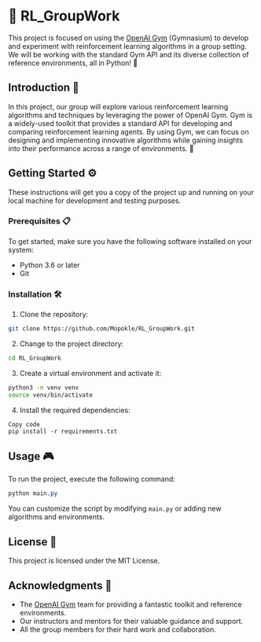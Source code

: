 # 🤖 RL_GroupWork

This project is focused on using the [OpenAI Gym](https://gymnasium.farama.org/#)  (Gymnasium) to develop and experiment with reinforcement learning algorithms in a group setting. We will be working with the standard Gym API and its diverse collection of reference environments, all in Python! 🐍

## Introduction 🎉

In this project, our group will explore various reinforcement learning algorithms and techniques by leveraging the power of OpenAI Gym. Gym is a widely-used toolkit that provides a standard API for developing and comparing reinforcement learning agents. By using Gym, we can focus on designing and implementing innovative algorithms while gaining insights into their performance across a range of environments. 🚀
## Getting Started ⚙️

These instructions will get you a copy of the project up and running on your local machine for development and testing purposes.
### Prerequisites 📋

To get started, make sure you have the following software installed on your system:
- Python 3.6 or later
- Git
### Installation 🛠️ 
1. Clone the repository:

```bash
git clone https://github.com/Mopokle/RL_GroupWork.git
``` 
2. Change to the project directory:

```bash
cd RL_GroupWork
``` 
3. Create a virtual environment and activate it:

```bash
python3 -m venv venv
source venv/bin/activate
``` 
4. Install the required dependencies:

```
Copy code
pip install -r requirements.txt
```
## Usage 🎮

To run the project, execute the following command:

```css
python main.py
```

You can customize the script by modifying `main.py` or adding new algorithms and environments.
## License 📄

This project is licensed under the MIT License.

## Acknowledgments 🌟 
- The [OpenAI Gym](https://github.com/openai/gym) team for providing a fantastic toolkit and reference environments.
- Our instructors and mentors for their valuable guidance and support.
- All the group members for their hard work and collaboration.
